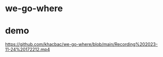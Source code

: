 # we-go-where
# demo
https://github.com/khacbac/we-go-where/blob/main/Recording%202023-11-24%20172212.mp4
